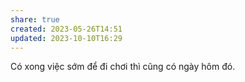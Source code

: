 ```yaml
---
share: true
created: 2023-05-26T14:51
updated: 2023-10-10T16:29
---
```


Có xong việc sớm để đi chơi thì cũng có ngày hôm đó. 
